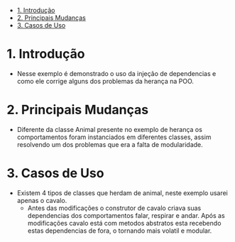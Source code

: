 - [1. Introdução](#1-introdução)
- [2. Principais Mudanças](#2-principais-mudanças)
- [3. Casos de Uso](#3-casos-de-uso)

# 1. Introdução
 
- Nesse exemplo é demonstrado o uso da injeção de dependencias e como ele corrige alguns dos problemas da herança na POO.

# 2. Principais Mudanças

- Diferente da classe Animal presente no exemplo de herança os comportamentos foram instanciados em diferentes classes, assim resolvendo um dos problemas que era a falta de modularidade.

# 3. Casos de Uso

- Existem 4 tipos de classes que herdam de animal, neste exemplo usarei apenas o cavalo.
    - Antes das modificações o construtor de cavalo criava suas dependencias dos comportamentos falar, respirar e andar.
    Após as modificações cavalo está com metodos abstratos esta recebendo estas dependencias de fora, o tornando mais volatil e modular.